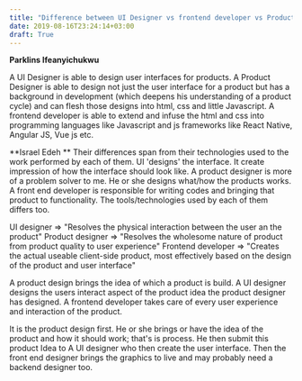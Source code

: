 ```yaml
---
title: "Difference between UI Designer vs frontend developer vs Product Designer"
date: 2019-08-16T23:24:14+03:00
draft: True
---
```

**Parklins Ifeanyichukwu**

A UI Designer is able to design user interfaces for products.
A Product Designer is able to design not just the user interface for a product but has a background in development (which deepens his understanding of a product cycle) and can flesh those designs into html, css and little Javascript.
A frontend developer is able to extend and infuse the html and css into programming languages like Javascript and js frameworks like React Native, Angular JS, Vue js etc.

**Israel Edeh **
Their differences span from their technologies used to the work performed by each of them. UI 'designs' the interface. It create impression of how the interface should look like. A product designer is more of a problem solver to me. He or she designs what/how the products works. A front end developer is responsible for writing codes and bringing that product to functionality. The tools/technologies used by each of them differs too.

UI designer => "Resolves the physical interaction between the user an the product"
Product designer => "Resolves the wholesome nature of product from product quality to user experience"
Frontend developer => "Creates the actual useable client-side product, most effectively based on the design of the product and user interface"

A product design brings the idea of which a product is build.
A UI designer designs the users interact aspect of the product idea the product designer has designed.
A frontend developer takes care of every user experience and interaction of the product.

It is the product design first. He or she brings or have the idea of the product and how it should work; that's is process.
He then submit this product Idea to A UI designer who then create the user interface. Then the front end designer brings the graphics to live and may probably need a backend designer too.

